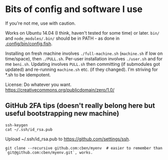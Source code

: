 # Bits of config and software I use

If you're not me, use with caution.

Works on Ubuntu 14.04 (I think, haven't tested for some time) or later.
`bin/` and `node_modules/.bin/` should be in PATH - as done in [.config/bin/config.fish](.config/bin/config.fish).

Installing on fresh machine involves `./full-machine.sh` (`machine.sh` if low on time/space), then `./PULL.sh`.
Per-user installation involves `./user.sh` and for me `beni.sh`.
Updating involves `PULL.sh` then committing (if submodules got updated) and re-running `machine.sh` etc. (if they changed).
I'm striving for *.sh to be idempotent.

License: Do whatever you want.  https://creativecommons.org/publicdomain/zero/1.0/

## GitHub 2FA tips (doesn't really belong here but useful bootstrapping new machine)

```
ssh-keygen
cat ~/.ssh/id_rsa.pub
```
Upload ~/.ssh/id_rsa.pub to https://github.com/settings/ssh.
```
git clone --recursive github.com:cben/myenv  # easier to remember than `git@github.com:cben/myenv.git`, works.
```
